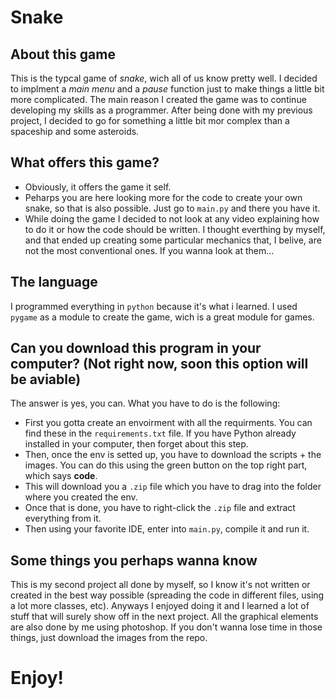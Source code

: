 # Snake
## About this game
This is the typcal game of *snake*, wich all of us know pretty well. I decided to implment a *main menu* and a *pause* function just to make things a little bit more complicated. The main reason I created the game was to continue developing my skills as a programmer. After being done with my previous project, I decided to go for something a little bit mor complex than a spaceship and some asteroids.

## What offers this game?
- Obviously, it offers the game it self.
- Peharps you are here looking more for the code to create your own snake, so that is also possible. Just go to `main.py` and there you have it.
- While doing the game I decided to not look at any video explaining how to do it or how the code should be written. I thought everthing by myself, and that ended up creating some particular mechanics that, I belive, are not the most conventional ones. If you wanna look at them...

## The language
I programmed everything in `python` because it's what i learned. I used `pygame` as a module to create the game, wich is a great module for games. 

## Can you download this program in your computer? (Not right now, soon this option will be aviable)
The answer is yes, you can. What you have to do is the following:
- First you gotta create an envoirment with all the requirments. You can find these in the `requirements.txt` file. If you have Python already installed in your computer, then forget about this step.
- Then, once the env is setted up, you have to download the scripts + the images. You can do this using the green button on the top right part, which says **code**.
- This will download you a `.zip` file which you have to drag into the folder where you created the env.
- Once that is done, you have to right-click the `.zip` file and extract everything from it.
- Then using your favorite IDE, enter into `main.py`, compile it and run it.

## Some things you perhaps wanna know
This is my second project all done by myself, so I know it's not written or created in the best way possible (spreading the code in different files, using a lot more classes, etc). Anyways I enjoyed doing it and I learned a lot of stuff that will surely show off in the next project.
All the graphical elements are also done by me using photoshop. If you don't wanna lose time in those things, just download the images from the repo.

# Enjoy!
